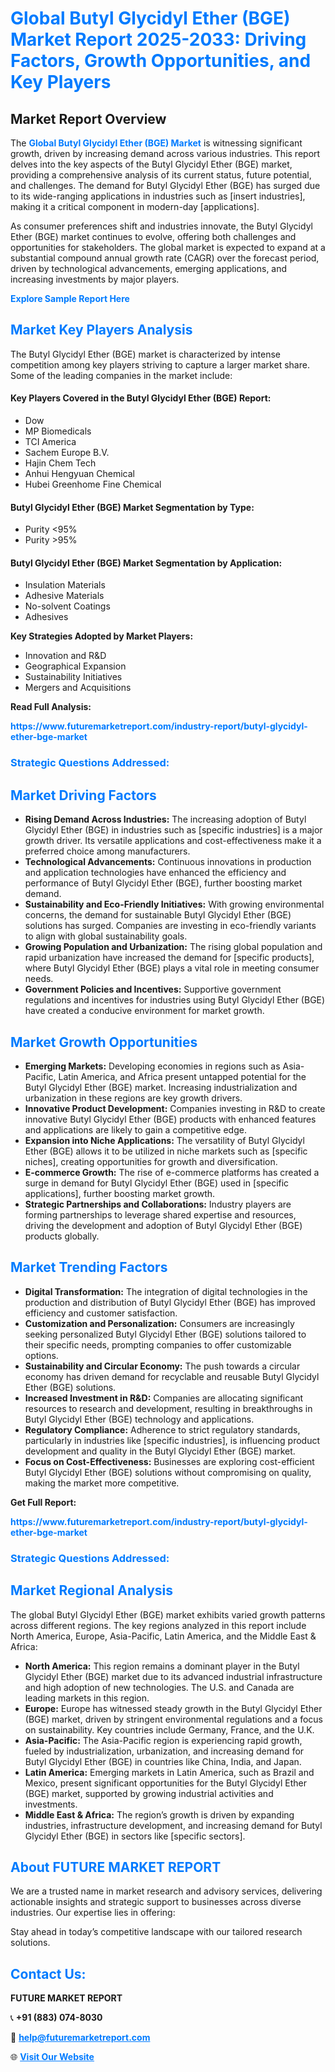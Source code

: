 <h1 style="color: #007BFF;">Global Butyl Glycidyl Ether (BGE) Market Report 2025-2033: Driving Factors, Growth Opportunities, and Key Players</h1>

<section id="overview">
<h2>Market Report Overview</h2>
<p>The <a href="https://www.futuremarketreport.com/industry-report/butyl-glycidyl-ether-bge-market" style="color: #007BFF; text-decoration: none;"><strong>Global Butyl Glycidyl Ether (BGE) Market</strong></a> is witnessing significant growth, driven by increasing demand across various industries. This report delves into the key aspects of the Butyl Glycidyl Ether (BGE) market, providing a comprehensive analysis of its current status, future potential, and challenges. The demand for Butyl Glycidyl Ether (BGE) has surged due to its wide-ranging applications in industries such as [insert industries], making it a critical component in modern-day [applications].</p>
<p>As consumer preferences shift and industries innovate, the Butyl Glycidyl Ether (BGE) market continues to evolve, offering both challenges and opportunities for stakeholders. The global market is expected to expand at a substantial compound annual growth rate (CAGR) over the forecast period, driven by technological advancements, emerging applications, and increasing investments by major players.</p>
</section>

<section id="overview">
<p><a href="https://www.futuremarketreport.com/request-sample/reportId=90162" style="color: #007BFF; text-decoration: none;"><strong>Explore Sample Report Here</strong></a></p>
</section>

<section id="key-players">
<h2 style="color: #007BFF;">Market Key Players Analysis</h2>
<p>The Butyl Glycidyl Ether (BGE) market is characterized by intense competition among key players striving to capture a larger market share. Some of the leading companies in the market include:</p>
<h4>Key Players Covered in the Butyl Glycidyl Ether (BGE) Report:</h4>
<ul><li>Dow</li><li>MP Biomedicals</li><li>TCI America</li><li>Sachem Europe B.V.</li><li>Hajin Chem Tech</li><li>Anhui Hengyuan Chemical</li><li>Hubei Greenhome Fine Chemical</li></ul>
<h4>Butyl Glycidyl Ether (BGE) Market Segmentation by Type:</h4>
<ul><li>Purity &lt;95%</li><li>Purity &gt;95%</li></ul>

<h4>Butyl Glycidyl Ether (BGE) Market Segmentation by Application:</h4>
<ul><li>Insulation Materials</li><li>Adhesive Materials</li><li>No-solvent Coatings</li><li>Adhesives</li></ul>
<p><strong>Key Strategies Adopted by Market Players:</strong></p>
<ul>
<li>Innovation and R&D</li>
<li>Geographical Expansion</li>
<li>Sustainability Initiatives</li>
<li>Mergers and Acquisitions</li>
</ul>
</section>

<section>
<p><strong>Read Full Analysis: </strong></p><a href="https://www.futuremarketreport.com/industry-report/butyl-glycidyl-ether-bge-market" style="color: #007BFF; text-decoration: none;"><strong>https://www.futuremarketreport.com/industry-report/butyl-glycidyl-ether-bge-market</strong></a>
<h3 style="color: #007BFF;">Strategic Questions Addressed:</h3>
</section>

<section id="driving-factors">
<h2 style="color: #007BFF;">Market Driving Factors</h2>
<ul>
<li><strong>Rising Demand Across Industries:</strong> The increasing adoption of Butyl Glycidyl Ether (BGE) in industries such as [specific industries] is a major growth driver. Its versatile applications and cost-effectiveness make it a preferred choice among manufacturers.</li>
<li><strong>Technological Advancements:</strong> Continuous innovations in production and application technologies have enhanced the efficiency and performance of Butyl Glycidyl Ether (BGE), further boosting market demand.</li>
<li><strong>Sustainability and Eco-Friendly Initiatives:</strong> With growing environmental concerns, the demand for sustainable Butyl Glycidyl Ether (BGE) solutions has surged. Companies are investing in eco-friendly variants to align with global sustainability goals.</li>
<li><strong>Growing Population and Urbanization:</strong> The rising global population and rapid urbanization have increased the demand for [specific products], where Butyl Glycidyl Ether (BGE) plays a vital role in meeting consumer needs.</li>
<li><strong>Government Policies and Incentives:</strong> Supportive government regulations and incentives for industries using Butyl Glycidyl Ether (BGE) have created a conducive environment for market growth.</li>
</ul>
</section>

<section id="growth-opportunities">
<h2 style="color: #007BFF;">Market Growth Opportunities</h2>
<ul>
<li><strong>Emerging Markets:</strong> Developing economies in regions such as Asia-Pacific, Latin America, and Africa present untapped potential for the Butyl Glycidyl Ether (BGE) market. Increasing industrialization and urbanization in these regions are key growth drivers.</li>
<li><strong>Innovative Product Development:</strong> Companies investing in R&D to create innovative Butyl Glycidyl Ether (BGE) products with enhanced features and applications are likely to gain a competitive edge.</li>
<li><strong>Expansion into Niche Applications:</strong> The versatility of Butyl Glycidyl Ether (BGE) allows it to be utilized in niche markets such as [specific niches], creating opportunities for growth and diversification.</li>
<li><strong>E-commerce Growth:</strong> The rise of e-commerce platforms has created a surge in demand for Butyl Glycidyl Ether (BGE) used in [specific applications], further boosting market growth.</li>
<li><strong>Strategic Partnerships and Collaborations:</strong> Industry players are forming partnerships to leverage shared expertise and resources, driving the development and adoption of Butyl Glycidyl Ether (BGE) products globally.</li>
</ul>
</section>

<section id="trending-factors">
<h2 style="color: #007BFF;">Market Trending Factors</h2>
<ul>
<li><strong>Digital Transformation:</strong> The integration of digital technologies in the production and distribution of Butyl Glycidyl Ether (BGE) has improved efficiency and customer satisfaction.</li>
<li><strong>Customization and Personalization:</strong> Consumers are increasingly seeking personalized Butyl Glycidyl Ether (BGE) solutions tailored to their specific needs, prompting companies to offer customizable options.</li>
<li><strong>Sustainability and Circular Economy:</strong> The push towards a circular economy has driven demand for recyclable and reusable Butyl Glycidyl Ether (BGE) solutions.</li>
<li><strong>Increased Investment in R&D:</strong> Companies are allocating significant resources to research and development, resulting in breakthroughs in Butyl Glycidyl Ether (BGE) technology and applications.</li>
<li><strong>Regulatory Compliance:</strong> Adherence to strict regulatory standards, particularly in industries like [specific industries], is influencing product development and quality in the Butyl Glycidyl Ether (BGE) market.</li>
<li><strong>Focus on Cost-Effectiveness:</strong> Businesses are exploring cost-efficient Butyl Glycidyl Ether (BGE) solutions without compromising on quality, making the market more competitive.</li>
</ul>
</section>

<section>
<p><strong>Get Full Report: </strong></p><a href="https://www.futuremarketreport.com/industry-report/butyl-glycidyl-ether-bge-market" style="color: #007BFF; text-decoration: none;"><strong>https://www.futuremarketreport.com/industry-report/butyl-glycidyl-ether-bge-market</strong></a>
<h3 style="color: #007BFF;">Strategic Questions Addressed:</h3>
</section>


<section id="regional-analysis">
<h2 style="color: #007BFF;">Market Regional Analysis</h2>
<p>The global Butyl Glycidyl Ether (BGE) market exhibits varied growth patterns across different regions. The key regions analyzed in this report include North America, Europe, Asia-Pacific, Latin America, and the Middle East & Africa:</p>
<ul>
<li><strong>North America:</strong> This region remains a dominant player in the Butyl Glycidyl Ether (BGE) market due to its advanced industrial infrastructure and high adoption of new technologies. The U.S. and Canada are leading markets in this region.</li>
<li><strong>Europe:</strong> Europe has witnessed steady growth in the Butyl Glycidyl Ether (BGE) market, driven by stringent environmental regulations and a focus on sustainability. Key countries include Germany, France, and the U.K.</li>
<li><strong>Asia-Pacific:</strong> The Asia-Pacific region is experiencing rapid growth, fueled by industrialization, urbanization, and increasing demand for Butyl Glycidyl Ether (BGE) in countries like China, India, and Japan.</li>
<li><strong>Latin America:</strong> Emerging markets in Latin America, such as Brazil and Mexico, present significant opportunities for the Butyl Glycidyl Ether (BGE) market, supported by growing industrial activities and investments.</li>
<li><strong>Middle East & Africa:</strong> The region’s growth is driven by expanding industries, infrastructure development, and increasing demand for Butyl Glycidyl Ether (BGE) in sectors like [specific sectors].</li>
</ul>
</section>

<footer>
<h2 style="color: #007BFF;">About FUTURE MARKET REPORT</h2>
<p>We are a trusted name in market research and advisory services, delivering actionable insights and strategic support to businesses across diverse industries. Our expertise lies in offering:</p>

<p>Stay ahead in today’s competitive landscape with our tailored research solutions.</p>

<h2 style="color: #007BFF;">Contact Us:</h2>
<p><strong>FUTURE MARKET REPORT</strong></p>
<p>📞 <strong>+91 (883) 074-8030</strong></p>
<p>📧 <strong><a href="mailto:help@futuremarketreport.com" style="color: #007BFF;">help@futuremarketreport.com</a></strong></p>
<p>🌐 <strong><a href="https://www.futuremarketreport.com/" style="color: #007BFF;">Visit Our Website</a></strong></p>
</footer>
